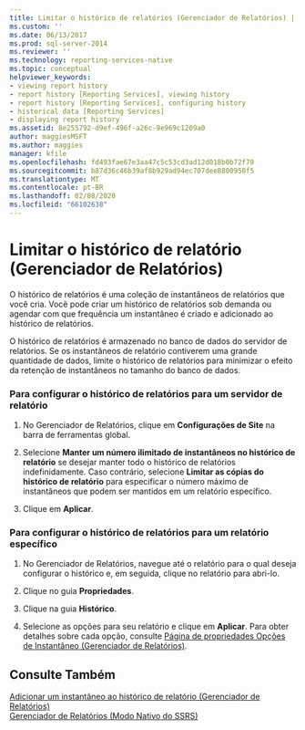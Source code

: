 ```yaml
---
title: Limitar o histórico de relatórios (Gerenciador de Relatórios) | Microsoft Docs
ms.custom: ''
ms.date: 06/13/2017
ms.prod: sql-server-2014
ms.reviewer: ''
ms.technology: reporting-services-native
ms.topic: conceptual
helpviewer_keywords:
- viewing report history
- report history [Reporting Services], viewing history
- report history [Reporting Services], configuring history
- historical data [Reporting Services]
- displaying report history
ms.assetid: 8e255792-d9ef-496f-a26c-9e969c1209a0
author: maggiesMSFT
ms.author: maggies
manager: kfile
ms.openlocfilehash: fd493fae67e3aa47c5c53cd3ad12d018b0b72f70
ms.sourcegitcommit: b87d36c46b39af8b929ad94ec707dee8800950f5
ms.translationtype: MT
ms.contentlocale: pt-BR
ms.lasthandoff: 02/08/2020
ms.locfileid: "66102638"
---
```

# <a name="limit-report-history-report-manager"></a>Limitar o histórico de relatório (Gerenciador de Relatórios)
  O histórico de relatórios é uma coleção de instantâneos de relatórios que você cria. Você pode criar um histórico de relatórios sob demanda ou agendar com que frequência um instantâneo é criado e adicionado ao histórico de relatórios.  
  
 O histórico de relatórios é armazenado no banco de dados do servidor de relatórios. Se os instantâneos de relatório contiverem uma grande quantidade de dados, limite o histórico de relatórios para minimizar o efeito da retenção de instantâneos no tamanho do banco de dados.  
  
### <a name="to-configure-report-history-for-a-report-server"></a>Para configurar o histórico de relatórios para um servidor de relatório  
  
1.  No Gerenciador de Relatórios, clique em **Configurações de Site** na barra de ferramentas global.  
  
2.  Selecione **Manter um número ilimitado de instantâneos no histórico de relatório** se desejar manter todo o histórico de relatórios indefinidamente. Caso contrário, selecione **Limitar as cópias do histórico de relatório** para especificar o número máximo de instantâneos que podem ser mantidos em um relatório específico.  
  
3.  Clique em **Aplicar**.  
  
### <a name="to-configure-report-history-for-a-specific-report"></a>Para configurar o histórico de relatórios para um relatório específico  
  
1.  No Gerenciador de Relatórios, navegue até o relatório para o qual deseja configurar o histórico e, em seguida, clique no relatório para abri-lo.  
  
2.  Clique no guia **Propriedades**.  
  
3.  Clique na guia **Histórico**.  
  
4.  Selecione as opções para seu relatório e clique em **Aplicar**. Para obter detalhes sobre cada opção, consulte [Página de propriedades Opções de Instantâneo &#40;Gerenciador de Relatórios&#41;](../snapshot-options-properties-page-report-manager.md).  
  
## <a name="see-also"></a>Consulte Também  
 [Adicionar um instantâneo ao histórico de relatório &#40;Gerenciador de Relatórios&#41;](../report-server/add-a-snapshot-to-report-history-report-manager.md)   
 [Gerenciador de Relatórios &#40;Modo Nativo do SSRS&#41;](../report-manager-ssrs-native-mode.md)  
  
  
